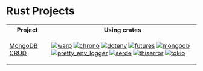 # Rust Projects

<table>

<tr>
  <th>Project</th>
  <th>Using crates</th>
</tr>
  
<tr>
<td><a href="./rust-mongodb-crud/README.md">MongoDB CRUD</a></td>
  <td>
    
[![warp](https://shields.io/badge/warp-0.3.6-grey)](https://docs.rs/warp/0.3.6/warp/index.html)
[![chrono](https://shields.io/badge/chrono-0.4.31-grey)](https://docs.rs/chrono/0.4.31/chrono/index.html)
[![dotenv](https://shields.io/badge/dotenv-0.15.0-grey)](https://docs.rs/dotenv/0.15.0/dotenv/index.html)
[![futures](https://shields.io/badge/futures-0.3.30-grey)](https://docs.rs/futures/0.3.30/futures/index.html)
[![mongodb](https://shields.io/badge/mongodb-2.8.0-grey)](https://docs.rs/mongodb/2.8.0/mongodb/index.html)
[![pretty_env_logger](https://shields.io/badge/pretty_env_logger-0.5.0-grey)](https://docs.rs/pretty_env_logger/0.5.0/pretty_env_logger/index.html)
[![serde](https://shields.io/badge/serde-1.0.193-grey)](https://docs.rs/serde/1.0.193/serde/index.html)
[![thiserror](https://shields.io/badge/thiserror-1.0.52-grey)](https://docs.rs/thiserror/1.0.52/thiserror/index.html)
[![tokio](https://shields.io/badge/tokio-1.35.1-grey)](https://docs.rs/tokio/1.35.1/tokio/index.html)
  </td>
</tr>
  


</table>
